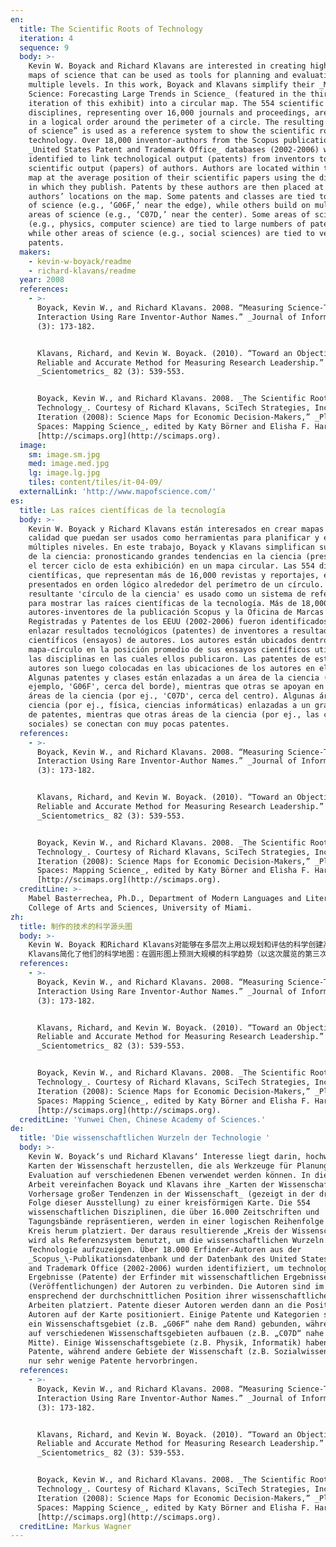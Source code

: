 ```yaml
---
en:
  title: The Scientific Roots of Technology
  iteration: 4
  sequence: 9
  body: >-
    Kevin W. Boyack and Richard Klavans are interested in creating high-quality
    maps of science that can be used as tools for planning and evaluation on
    multiple levels. In this work, Boyack and Klavans simplify their _Maps of
    Science: Forecasting Large Trends in Science_ (featured in the third
    iteration of this exhibit) into a circular map. The 554 scientific
    disciplines, representing over 16,000 journals and proceedings, are placed
    in a logical order around the perimeter of a circle. The resulting “circle
    of science” is used as a reference system to show the scientific roots of
    technology. Over 18,000 inventor-authors from the Scopus publication and
    _United States Patent and Trademark Office_ databases (2002-2006) were
    identified to link technological output (patents) from inventors to
    scientific output (papers) of authors. Authors are located within the circle
    map at the average position of their scientific papers using the disciplines
    in which they publish. Patents by these authors are then placed at the
    authors’ locations on the map. Some patents and classes are tied to one area
    of science (e.g., ‘G06F,’ near the edge), while others build on multiple
    areas of science (e.g., ‘C07D,’ near the center). Some areas of science
    (e.g., physics, computer science) are tied to large numbers of patents,
    while other areas of science (e.g., social sciences) are tied to very few
    patents.
  makers:
    - kevin-w-boyack/readme
    - richard-klavans/readme
  year: 2008
  references:
    - >-
      Boyack, Kevin W., and Richard Klavans. 2008. “Measuring Science-Technology
      Interaction Using Rare Inventor-Author Names.” _Journal of Informetrics_ 2
      (3): 173-182.


      Klavans, Richard, and Kevin W. Boyack. (2010). “Toward an Objective,
      Reliable and Accurate Method for Measuring Research Leadership.”
      _Scientometrics_ 82 (3): 539-553.


      Boyack, Kevin W., and Richard Klavans. 2008. _The Scientific Roots of
      Technology_. Courtesy of Richard Klavans, SciTech Strategies, Inc. In “4th
      Iteration (2008): Science Maps for Economic Decision-Makers,” _Places &
      Spaces: Mapping Science_, edited by Katy Börner and Elisha F. Hardy.
      [http://scimaps.org](http://scimaps.org).
  image:
    sm: image.sm.jpg
    med: image.med.jpg
    lg: image.lg.jpg
    tiles: content/tiles/it-04-09/
  externalLink: 'http://www.mapofscience.com/'
es:
  title: Las raíces científicas de la tecnología
  body: >-
    Kevin W. Boyack y Richard Klavans están interesados en crear mapas de alta
    calidad que puedan ser usados como herramientas para planificar y evaluar a
    múltiples niveles. En este trabajo, Boyack y Klavans simplifican sus Mapas
    de la ciencia: pronosticando grandes tendencias en la ciencia (presentado en
    el tercer ciclo de esta exhibición) en un mapa circular. Las 554 disciplinas
    científicas, que representan más de 16,000 revistas y reportajes, están
    presentados en orden lógico alrededor del perímetro de un círculo. El
    resultante 'círculo de la ciencia' es usado como un sistema de referencia
    para mostrar las raíces científicas de la tecnología. Más de 18,000
    autores-inventores de la publicación Scopus y la Oficina de Marcas
    Registradas y Patentes de los EEUU (2002-2006) fueron identificados para
    enlazar resultados tecnológicos (patentes) de inventores a resultados
    científicos (ensayos) de autores. Los autores están ubicados dentro del
    mapa-círculo en la posición promedio de sus ensayos científicos utilizando
    las disciplinas en las cuales ellos publicaron. Las patentes de estos
    autores son luego colocadas en las ubicaciones de los autores en el mapa.
    Algunas patentes y clases están enlazadas a un área de la ciencia (por
    ejemplo, 'G06F', cerca del borde), mientras que otras se apoyan en múltiples
    áreas de la ciencia (por ej., 'C07D', cerca del centro). Algunas áreas de la
    ciencia (por ej., física, ciencias informáticas) enlazadas a un gran número
    de patentes, mientras que otras áreas de la ciencia (por ej., las ciencias
    sociales) se conectan con muy pocas patentes.
  references:
    - >-
      Boyack, Kevin W., and Richard Klavans. 2008. “Measuring Science-Technology
      Interaction Using Rare Inventor-Author Names.” _Journal of Informetrics_ 2
      (3): 173-182.


      Klavans, Richard, and Kevin W. Boyack. (2010). “Toward an Objective,
      Reliable and Accurate Method for Measuring Research Leadership.”
      _Scientometrics_ 82 (3): 539-553.


      Boyack, Kevin W., and Richard Klavans. 2008. _The Scientific Roots of
      Technology_. Courtesy of Richard Klavans, SciTech Strategies, Inc. In “4th
      Iteration (2008): Science Maps for Economic Decision-Makers,” _Places &
      Spaces: Mapping Science_, edited by Katy Börner and Elisha F. Hardy.
      [http://scimaps.org](http://scimaps.org).
  creditLine: >-
    Mabel Basterrechea, Ph.D., Department of Modern Languages and Literatures,
    College of Arts and Sciences, University of Miami.
zh:
  title: 制作的技术的科学源头图
  body: >-
    Kevin W. Boyack 和Richard Klavans对能够在多层次上用以规划和评估的科学创建高质量地图很感兴趣。在此工作上，Boyack和
    Klavans简化了他们的科学地图：在圆形图上预测大规模的科学趋势（以这次展览的第三次迭代为特征）554个科学学科，代表了16000个期刊和会议，都已按照逻辑顺序围绕圆的周长排列。所产生的的“科学圆圈”作为一个参考系统来展示技术的科学来源。通过链接从发明人的技术成果（专利）到作者的学术成果（论文）来识别Scopus数据库的出版物和美国专利商标局数据库（2002-2006）的18,250个发明人-作者数据集。利用他们所发表的学科，圆圈图中的作者位于科学论文的平均位置。这些作者的专利在地图上位于作者的位置。一些专利和分类号与科学的一个领域相关（例如，G06F临边），同时其他的则是与科学的多个领域相关（例如，C07D靠近中心）。科学的一些领域（例如物理学、计算机科学）与大量的专利相关，同时科学的其他领域（例如社会科学）则与很少的专利相关。
  references:
    - >-
      Boyack, Kevin W., and Richard Klavans. 2008. “Measuring Science-Technology
      Interaction Using Rare Inventor-Author Names.” _Journal of Informetrics_ 2
      (3): 173-182.


      Klavans, Richard, and Kevin W. Boyack. (2010). “Toward an Objective,
      Reliable and Accurate Method for Measuring Research Leadership.”
      _Scientometrics_ 82 (3): 539-553.


      Boyack, Kevin W., and Richard Klavans. 2008. _The Scientific Roots of
      Technology_. Courtesy of Richard Klavans, SciTech Strategies, Inc. In “4th
      Iteration (2008): Science Maps for Economic Decision-Makers,” _Places &
      Spaces: Mapping Science_, edited by Katy Börner and Elisha F. Hardy.
      [http://scimaps.org](http://scimaps.org).
  creditLine: 'Yunwei Chen, Chinese Academy of Sciences.'
de:
  title: 'Die wissenschaftlichen Wurzeln der Technologie '
  body: >-
    Kevin W. Boyack‘s und Richard Klavans‘ Interesse liegt darin, hochwertige
    Karten der Wissenschaft herzustellen, die als Werkzeuge für Planung und
    Evaluation auf verschiedenen Ebenen verwendet werden können. In dieser
    Arbeit vereinfachen Boyack und Klavans ihre _Karten der Wissenschaft:
    Vorhersage großer Tendenzen in der Wissenschaft_ (gezeigt in der dritten
    Folge dieser Ausstellung) zu einer kreisförmigen Karte. Die 554
    wissenschaftlichen Disziplinen, die über 16.000 Zeitschriften und
    Tagungsbände repräsentieren, werden in einer logischen Reihenfolge um einen
    Kreis herum platziert. Der daraus resultierende „Kreis der Wissenschaft“
    wird als Referenzsystem benutzt, um die wissenschaftlichen Wurzeln der
    Technologie aufzuzeigen. Über 18.000 Erfinder-Autoren aus der
    _Scopus_\-Publikationsdatenbank und der Datenbank des United States Patent
    and Trademark Office (2002-2006) wurden identifiziert, um technologische
    Ergebnisse (Patente) der Erfinder mit wissenschaftlichen Ergebnissen
    (Veröffentlichungen) der Autoren zu verbinden. Die Autoren sind im Kreis
    ensprechend der durchschnittlichen Position ihrer wissenschaftlichen
    Arbeiten platziert. Patente dieser Autoren werden dann an die Position der
    Autoren auf der Karte positioniert. Einige Patente und Kategorien sind an
    ein Wissenschaftsgebiet (z.B. „G06F“ nahe dem Rand) gebunden, während andere
    auf verschiedenen Wissenschaftsgebieten aufbauen (z.B. „C07D“ nahe der
    Mitte). Einige Wissenschaftsgebiete (z.B. Physik, Informatik) haben viele
    Patente, während andere Gebiete der Wissenschaft (z.B. Sozialwissenschaften)
    nur sehr wenige Patente hervorbringen.
  references:
    - >-
      Boyack, Kevin W., and Richard Klavans. 2008. “Measuring Science-Technology
      Interaction Using Rare Inventor-Author Names.” _Journal of Informetrics_ 2
      (3): 173-182.


      Klavans, Richard, and Kevin W. Boyack. (2010). “Toward an Objective,
      Reliable and Accurate Method for Measuring Research Leadership.”
      _Scientometrics_ 82 (3): 539-553.


      Boyack, Kevin W., and Richard Klavans. 2008. _The Scientific Roots of
      Technology_. Courtesy of Richard Klavans, SciTech Strategies, Inc. In “4th
      Iteration (2008): Science Maps for Economic Decision-Makers,” _Places &
      Spaces: Mapping Science_, edited by Katy Börner and Elisha F. Hardy.
      [http://scimaps.org](http://scimaps.org).
  creditLine: Markus Wagner
---
```

